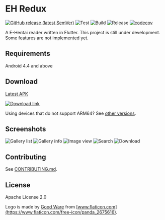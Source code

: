 # EH Redux

[![GitHub release (latest SemVer)](https://img.shields.io/github/v/release/tommy351/eh-redux)](https://github.com/tommy351/eh-redux/releases) ![Test](https://github.com/tommy351/eh-redux/workflows/Test/badge.svg) ![Build](https://github.com/tommy351/eh-redux/workflows/Build/badge.svg) ![Release](https://github.com/tommy351/eh-redux/workflows/Release/badge.svg) [![codecov](https://codecov.io/gh/tommy351/eh-redux/branch/master/graph/badge.svg)](https://codecov.io/gh/tommy351/eh-redux)

A E-Hentai reader written in Flutter. This project is still under development. Some features are not implemented yet.

## Requirements

Android 4.4 and above

## Download

[Latest APK]((https://github.com/tommy351/eh-redux/releases/latest/download/app-arm64-v8a-release.apk))

[![Download link](docs/download-qrcode.png)](https://github.com/tommy351/eh-redux/releases/latest/download/app-arm64-v8a-release.apk)

Using devices that do not support ARM64? See [other versions](https://github.com/tommy351/eh-redux/releases).

## Screenshots

![Gallery list](docs/screenshot-list.png) ![Gallery info](docs/screenshot-info.png) ![Image view](docs/screenshot-view.png) ![Search](docs/screenshot-search.png) ![Download](docs/screenshot-download.png)

## Contributing

See [CONTRIBUTING.md](CONTRIBUTING.md).

## License

Apache License 2.0

Logo is made by [Good Ware](https://www.flaticon.com/authors/good-ware) from [www.flaticon.com](https://www.flaticon.com/free-icon/panda_2675616).
